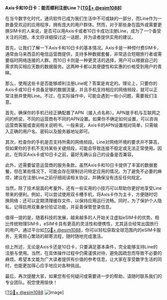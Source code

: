 **Axis卡和10日卡：能否顺利注册Line？[[TG💪+ @esim1088](https://t.me/s/esim1088)]**

在当今数字化时代，通讯软件已成为我们生活中不可或缺的一部分，而Line作为一款备受欢迎的应用程序，拥有庞大的用户群体。然而，对于那些身在国外或需要更换SIM卡的人来说，是否可以用Axis卡或者10日卡成功注册Line，成为了一个备受关注的问题。本文将详细探讨这一话题，并为读者提供实用的建议。

首先，让我们了解一下Axis卡和10日卡的基本情况。Axis卡是一种预付费SIM卡，通常由马来西亚的电信运营商提供，支持多种数据套餐，非常适合短期旅行者或需要临时网络连接的人群。而10日卡则是一种更灵活的选择，用户可以根据自己的需求购买相应天数的数据服务。这两种卡都以其便捷性和实惠的价格受到用户的青睐。

那么，使用这些卡是否能够顺利注册Line呢？答案是肯定的。理论上，只要你的Axis卡或10日卡具备足够的数据流量，并且手机支持相应的网络频段，就可以正常注册并使用Line。不过，在实际操作中，可能会遇到一些小问题，需要我们注意。

首先，确保你的手机已经正确配置了APN（接入点名称）。APN是手机与互联网之间的桥梁，不同的运营商有不同的APN设置。如果你不确定如何设置，可以咨询运营商客服或查阅相关说明书。一般来说，Axis卡的APN设置相对简单，只需输入正确的用户名、密码以及服务器地址即可。

其次，检查你的手机是否支持所需的网络频段。Line对网络环境的要求并不算高，但如果你的手机不支持某些关键频段，可能会导致连接不稳定或无法正常使用。因此，在购买Axis卡或10日卡之前，最好先确认自己的设备是否兼容。

此外，还需要留意运营商的服务条款。虽然Axis卡和10日卡提供了丰富的数据套餐，但在某些情况下，可能会存在限制访问特定应用的情况。为了避免不必要的麻烦，建议在注册Line之前仔细阅读相关协议，并确保没有违反任何规定。

当然，除了技术层面的考量外，还有一些实用的小技巧可以帮助你更好地享受Line带来的便利。例如，可以尝试使用双卡槽手机，将Axis卡作为主卡，方便随时切换网络；还可以定期清理缓存文件，以保持应用运行流畅。同时，为了保护个人隐私，记得启用双重身份验证功能，并妥善保管登录信息。

值得一提的是，随着科技的发展，越来越多的人开始关注虚拟eSIM卡的优势。相比传统物理SIM卡，eSIM卡具有更高的灵活性和便携性，尤其适合经常出国旅行的用户。通过平台如[TG💪+ @esim1088](https://t.me/s/esim1088)，你可以轻松获取全球范围内的eSIM卡服务，无需担心繁琐的邮寄流程，随时随地完成激活。

综上所述，无论是Axis卡还是10日卡，只要满足基本条件，完全能够支持Line的注册与使用。当然，在具体操作过程中仍需谨慎对待，避免因疏忽而导致不必要的麻烦。希望本文能为广大读者提供有价值的参考信息，让大家在享受数字生活的同时，也能更加得心应手地应对各种挑战。

最后，再次提醒大家，如果您有任何疑问或需要进一步的帮助，请随时联系我们的专业团队。祝您使用愉快！

[[TG💪+ @esim1088](https://t.me/s/esim1088) ![Image](https://i.postimg.cc/4NQfJmqS/Snipaste-2025-05-13-00-14-12.png)]
